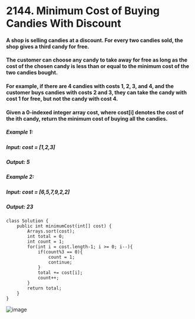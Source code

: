 # 2144. Minimum Cost of Buying Candies With Discount

#### A shop is selling candies at a discount. For every two candies sold, the shop gives a third candy for free.
#### The customer can choose any candy to take away for free as long as the cost of the chosen candy is less than or equal to the minimum cost of the two candies bought.
#### For example, if there are 4 candies with costs 1, 2, 3, and 4, and the customer buys candies with costs 2 and 3, they can take the candy with cost 1 for free, but not the candy with cost 4.

#### Given a 0-indexed integer array cost, where cost[i] denotes the cost of the ith candy, return the minimum cost of buying all the candies.

##### Example 1:
#####    Input: cost = [1,2,3]
#####    Output: 5
##### Example 2: 
#####    Input: cost = [6,5,7,9,2,2]
#####    Output: 23


```
class Solution {
    public int minimumCost(int[] cost) {
        Arrays.sort(cost);
        int total = 0;
        int count = 1;
        for(int i = cost.length-1; i >= 0; i--){
            if(count%3 == 0){
                count = 1;
                continue;
            }
            total += cost[i];
            count++;
        }
        return total;
    }
}
```

![image](https://user-images.githubusercontent.com/97871497/189375231-36276b7f-2e04-4d69-a20e-e9b696b0dc70.png)
